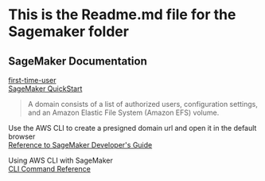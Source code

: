 # This is the Readme.md file for the Sagemaker folder  
## SageMaker Documentation  
[first-time-user](https://docs.aws.amazon.com/sagemaker/latest/dg/whatis.html#first-time-user)  
[SageMaker QuickStart](https://docs.aws.amazon.com/sagemaker/latest/dg/onboard-quick-start.html)

> A domain consists of a list of authorized users, configuration settings, and an Amazon Elastic File System (Amazon EFS) volume. 

Use the AWS CLI to create a presigned domain url and open it in the default browser  
[Reference to SageMaker Developer's Guide](https://docs.aws.amazon.com/sagemaker/latest/dg/studio-updated-launch.html)  

Using AWS CLI with SageMaker  
[CLI Command Reference](https://awscli.amazonaws.com/v2/documentation/api/latest/reference/sagemaker/index.html)

